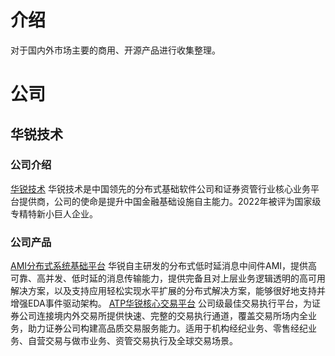 # 介绍
对于国内外市场主要的商用、开源产品进行收集整理。


# 公司
## 华锐技术
### 公司介绍
[华锐技术](http://www.archforce.cn/)
华锐技术是中国领先的分布式基础软件公司和证券资管行业核心业务平台提供商，公司的使命是提升中国金融基础设施自主能力。2022年被评为国家级专精特新小巨人企业。
### 公司产品
[AMI分布式系统基础平台](http://www.archforce.cn/products/AMI)
华锐自主研发的分布式低时延消息中间件AMI，提供高可靠、高并发、低时延的消息传输能力，提供完备且对上层业务逻辑透明的高可用解决方案，以及支持应用轻松实现水平扩展的分布式解决方案，能够很好地支持并增强EDA事件驱动架构。
[ATP华锐核心交易平台](http://www.archforce.cn/products/ATP)
公司级最佳交易执行平台，为证券公司连接境内外交易所提供快速、完整的交易执行通道，覆盖交易所场内全业务，助力证券公司构建高品质交易服务能力。适用于机构经纪业务、零售经纪业务、自营交易与做市业务、资管交易执行及全球交易场景。

